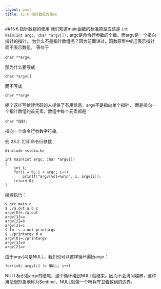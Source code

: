 ```yaml
---
layout: post
title: 15.6 指针数组的使用 
---
```

##15.6 指针数组的使用
我们知道main函数的标准原型应该是 
<code>int main(int argc, char \*argv[]);</code> 
argc是命令行参数的个数。而argv是一个指向指针的指针，
为什么不是指针数组呢？因为前面讲过，函数原型中的[]表示指针而不表示数组，
等价于

	char **argv。

那为什么要写成

	char *argv[]

而不写成

	char **argv

呢？这样写给读代码的人提供了有用信息，argv不是指向单个指针，
而是指向一个指针数组的首元素。数组中每个元素都是

	char *指针，

指向一个命令行参数字符串。

例 23.2. 打印命令行参数

	#include <stdio.h>

	int main(int argc, char *argv[])
	{
		int i;
		for(i = 0; i < argc; i++)
			printf("argv[%d]=%s\n", i, argv[i]);
		return 0;
	}


编译执行：

	$ gcc main.c
	$ ./a.out a b c
	argv[0]=./a.out
	argv[1]=a
	argv[2]=b
	argv[3]=c
	$ ln -s a.out printargv
	$ ./printargv d e 
	argv[0]=./printargv
	argv[1]=d
	argv[2]=e

由于argv[4]是NULL，我们也可以这样循环遍历argv：

	for(i=0; argv[i] != NULL; i++)

NULL标识着argv的结尾，这个循环碰到NULL就结束，因而不会访问越界，这种用法很形象地称为Sentinel，NULL就像一个哨兵守卫着数组的边界。
